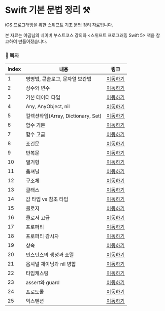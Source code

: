 # Swift 기본 문법 정리 ⚒

iOS 프로그래밍을 위한 스위프트 기초 문법 정리 자료입니다.

본 자료는 야곰님의 네이버 부스트코스 강의와 <스위프트 프로그래밍 Swift 5> 책을 참고하여 만들어졌습니다.

### 📖 목차
| Index |    내용   |  링크 | 
| ----     | ---- | ---- | 
|  1 |   명명법, 콘솔로그, 문자열 보간법 | [이동하기](https://github.com/jane1choi/swift_basic/blob/main/readme/1.md)  | 
|  2 |   상수와 변수 | [이동하기](https://github.com/jane1choi/swift_basic/blob/main/readme/2.md)  | 
|  3 |   기본 데이터 타입 | [이동하기](https://github.com/jane1choi/swift_basic/blob/main/readme/3.md)  | 
|  4 |   Any, AnyObject, nil | [이동하기](https://github.com/jane1choi/swift_basic/blob/main/readme/4.md)  | 
|  5 |   컬렉션타입(Array, Dictionary, Set) | [이동하기](https://github.com/jane1choi/swift_basic/blob/main/readme/5.md)  | 
|  6 |   함수 기본 | [이동하기](https://github.com/jane1choi/swift_basic/blob/main/readme/6.md)  | 
|  7 |   함수 고급 | [이동하기](https://github.com/jane1choi/swift_basic/blob/main/readme/7.md)  | 
|  8 |   조건문 | [이동하기](https://github.com/jane1choi/swift_basic/blob/main/readme/8.md)  | 
|  9 |   반복문 | [이동하기](https://github.com/jane1choi/swift_basic/blob/main/readme/9.md)  |
| 10 |   열거형 | [이동하기](https://github.com/jane1choi/swift_basic/blob/main/readme/10.md)  |
| 11 |   옵셔널 | [이동하기](https://github.com/jane1choi/swift_basic/blob/main/readme/11.md)  | 
| 12 |   구조체 | [이동하기](https://github.com/jane1choi/swift_basic/blob/main/readme/12.md)  |
| 13 |   클래스 | [이동하기](https://github.com/jane1choi/swift_basic/blob/main/readme/13.md)  |
| 14 |   값 타입 vs 참조 타입 | [이동하기](https://github.com/jane1choi/swift_basic/blob/main/readme/11.md)  |
| 15 |   클로저 | [이동하기](https://github.com/jane1choi/swift_basic/blob/main/readme/11.md)  |
| 16 |   클로저 고급 | [이동하기](https://github.com/jane1choi/swift_basic/blob/main/readme/11.md)  |
| 17 |   프로퍼티 | [이동하기](https://github.com/jane1choi/swift_basic/blob/main/readme/11.md)  |
| 18 |   프로퍼티 감시자 | [이동하기](https://github.com/jane1choi/swift_basic/blob/main/readme/11.md)  |
| 19 |   상속 | [이동하기](https://github.com/jane1choi/swift_basic/blob/main/readme/11.md)  |
| 20 |   인스턴스의 생성과 소멸 | [이동하기](https://github.com/jane1choi/swift_basic/blob/main/readme/11.md)  |
| 21 |   옵셔널 체이닝과 nil 병합 | [이동하기](https://github.com/jane1choi/swift_basic/blob/main/readme/11.md)  |
| 22 |   타입캐스팅 | [이동하기](https://github.com/jane1choi/swift_basic/blob/main/readme/11.md)  |
| 23 |   assert와 guard | [이동하기](https://github.com/jane1choi/swift_basic/blob/main/readme/11.md)  |
| 24 |   프로토콜 | [이동하기](https://github.com/jane1choi/swift_basic/blob/main/readme/11.md)  |
| 25 |   익스텐션 | [이동하기](https://github.com/jane1choi/swift_basic/blob/main/readme/11.md)  |

